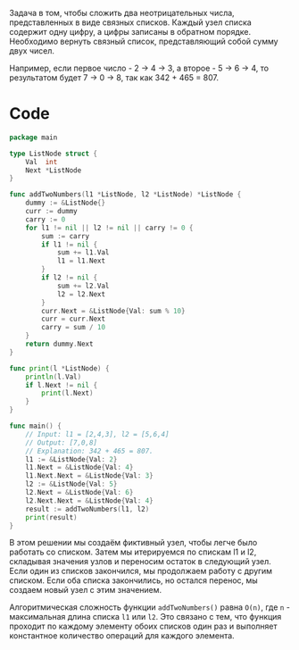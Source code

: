 Задача в том, чтобы сложить два неотрицательных числа, представленных в виде связных списков. Каждый узел списка содержит одну цифру, а цифры записаны в обратном порядке. Необходимо вернуть связный список, представляющий собой сумму двух чисел.

Например, если первое число - 2 -> 4 -> 3, а второе - 5 -> 6 -> 4, то результатом будет 7 -> 0 -> 8, так как 342 + 465 = 807.

# Code

```go
package main

type ListNode struct {
	Val  int
	Next *ListNode
}

func addTwoNumbers(l1 *ListNode, l2 *ListNode) *ListNode {
	dummy := &ListNode{}
	curr := dummy
	carry := 0
	for l1 != nil || l2 != nil || carry != 0 {
		sum := carry
		if l1 != nil {
			sum += l1.Val
			l1 = l1.Next
		}
		if l2 != nil {
			sum += l2.Val
			l2 = l2.Next
		}
		curr.Next = &ListNode{Val: sum % 10}
		curr = curr.Next
		carry = sum / 10
	}
	return dummy.Next
}

func print(l *ListNode) {
	println(l.Val)
	if l.Next != nil {
		print(l.Next)
	}
}

func main() {
	// Input: l1 = [2,4,3], l2 = [5,6,4]
	// Output: [7,0,8]
	// Explanation: 342 + 465 = 807.
	l1 := &ListNode{Val: 2}
	l1.Next = &ListNode{Val: 4}
	l1.Next.Next = &ListNode{Val: 3}
	l2 := &ListNode{Val: 5}
	l2.Next = &ListNode{Val: 6}
	l2.Next.Next = &ListNode{Val: 4}
	result := addTwoNumbers(l1, l2)
	print(result)
}
```

В этом решении мы создаём фиктивный узел, чтобы легче было работать со списком. Затем мы итерируемся по спискам l1 и l2, складывая значения узлов и переносим остаток в следующий узел. Если один из списков закончился, мы продолжаем работу с другим списком. Если оба списка закончились, но остался перенос, мы создаем новый узел с этим значением.

Алгоритмическая сложность функции `addTwoNumbers()` равна `O(n)`, где `n` - максимальная длина списка `l1` или `l2`. Это связано с тем, что функция проходит по каждому элементу обоих списков один раз и выполняет константное количество операций для каждого элемента.
